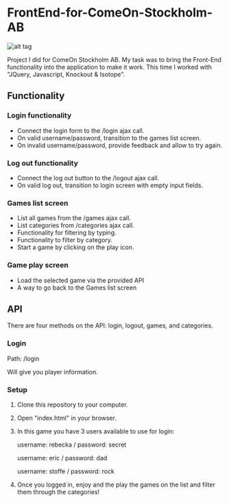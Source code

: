 # FrontEnd-for-ComeOn-Stockholm-AB

![alt tag](https://raw.github.com/Lenz94/Front-End-for-ComeOn-Stockholm-AB/master/images/screenshots/screenshot.png)

Project I did for ComeOn Stockholm AB. My task was to bring the Front-End functionality into the application to make it work. This time I worked with "JQuery, Javascript, Knockout &amp; Isotope".

<h2> Functionality </h2>

### Login functionality

* Connect the login form to the /login ajax call.
* On valid username/password, transition to the games list screen.
* On invalid username/password, provide feedback and allow to try again.

### Log out functionality

* Connect the log out button to the /logout ajax call.
* On valid log out, transition to login screen with empty input fields.

### Games list screen

* List all games from the /games ajax call.
* List categories from /categories ajax call.
* Functionality for filtering by typing.
* Functionality to filter by category.
* Start a game by clicking on the play icon.

### Game play screen

* Load the selected game via the provided API
* A way to go back to the Games list screen

## API
There are four methods on the API: login, logout, games, and categories.

### Login
Path: /login

Will give you player information.
<h3>Setup</h3>

 1. Clone this repository to your computer.
 2. Open "index.html" in your browser.
 3. In this game you have 3 users available to use for login:
  
    username: rebecka /
    password: secret

    username: eric /
    password: dad

    username: stoffe /
    password: rock
    
 3. Once you logged in, enjoy and the play the games on the list and filter them through the categories!
